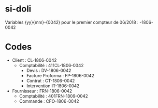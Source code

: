 # si-doli


Variables {yy}{mm}-{0042} pour le premier compteur de 06/2018 : -1806-0042

# Codes
  - Client : CL-1806-0042
    - Comptabilité : 411CL-1806-0042
      - Devis : DV-1806-0042
      - Facture Proforma : FP-1806-0042
      - Contrat : CT-1806-0042
      - Intervention IT-1806-0042
  - Fournisseur : FRN-1806-0042
    - Comptabilité : 401FRN-1806-0042
    - Commande : CFO-1806-0042

  
    
    
